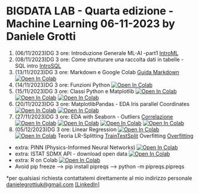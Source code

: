 # BIGDATA LAB - Quarta edizione - Machine Learning 06-11-2023 by Daniele Grotti

1. (06/11/2023)DG 3 ore: Introduzione Generale ML-AI -part1 [IntroML](pdf/00_intro_ML.pdf)
2. (08/11/2023)DG 3 ore: Come strutturare una raccolta dati in tabelle - SQL intro [IntroSQL](pdf/SQL_Intro.pdf)
3. (13/11/2023)DG 3 ore: Markdown e Google Colab [Guida Markdown](pdf/guida-markdown-ita.pdf)
[![Open In Colab](https://colab.research.google.com/assets/colab-badge.svg)](https://colab.research.google.com/github/Frenz86/machine-learning-course/blob/main/python/012_Markdown_Colab.ipynb)
4. (14/11/2023)DG 3 ore: Funzioni Python  [![Open In Colab](https://colab.research.google.com/assets/colab-badge.svg)](https://colab.research.google.com/github/Frenz86/machine-learning-course/blob/main/python/02_intro.ipynb)
5. (15/11/2023)DG 3 ore: Classi Python  e Matplotlib
[![Open In Colab](https://colab.research.google.com/assets/colab-badge.svg)](https://colab.research.google.com/github/Frenz86/machine-learning-course/blob/main/python/Lez05/Classi_easy2.ipynb)
[![Open In Colab](https://colab.research.google.com/assets/colab-badge.svg)](https://colab.research.google.com/github/Frenz86/machine-learning-course/blob/main/python/Lez05/Intro_classi_triang.ipynb)
[![Open In Colab](https://colab.research.google.com/assets/colab-badge.svg)](https://colab.research.google.com/github/Frenz86/machine-learning-course/blob/main/python/Lez05/02_short_Matplotlib.ipynb)
6. (20/11/2023)DG 3 ore: MatplotlibPandas - EDA Iris parallel Coordinates
[![Open In Colab](https://colab.research.google.com/assets/colab-badge.svg)](https://colab.research.google.com/github/Frenz86/machine-learning-course/blob/main/python/Lez06/finishmatplotlib.ipynb)
[![Open In Colab](https://colab.research.google.com/assets/colab-badge.svg)](https://colab.research.google.com/github/Frenz86/machine-learning-course/blob/main/python/Lez06/Iris.ipynb)
7. (27/11/2023)DG 3 ore: EDA with Seaborn - Outliers [Correlazione](pdf/02.1_Correlazione.pdf)
[![Open In Colab](https://colab.research.google.com/assets/colab-badge.svg)](https://colab.research.google.com/github/Frenz86/machine-learning-course/blob/main/python/Lez07/datasaurus_dozen.ipynb)
[![Open In Colab](https://colab.research.google.com/assets/colab-badge.svg)](https://colab.research.google.com/github/Frenz86/machine-learning-course/blob/main/python/Lez07/solut_tips.ipynb)
[![Open In Colab](https://colab.research.google.com/assets/colab-badge.svg)](https://colab.research.google.com/github/Frenz86/machine-learning-course/blob/main/python/Lez07/Categorical_CorrMatrix.ipynb)
[![Open In Colab](https://colab.research.google.com/assets/colab-badge.svg)](https://colab.research.google.com/github/Frenz86/machine-learning-course/blob/main/python/Lez07/Outlier.ipynb)
8. (05/12/2023)DG 3 ore: Linear Regression
[![Open In Colab](https://colab.research.google.com/assets/colab-badge.svg)](https://colab.research.google.com/github/Frenz86/machine-learning-course/blob/main/python/Lez08/02_IntroRegressioneasy.ipynb)
[![Open In Colab](https://colab.research.google.com/assets/colab-badge.svg)](https://colab.research.google.com/github/Frenz86/machine-learning-course/blob/main/python/Lez08/03Error_regression_savemodel.ipynb)
 Teoria  LR-Splitting [TrainTestSplit](pdf/LR_Train_test_split.pdf)
 Overfitting  [Overfitting](pdf/overfitting.pdf)


- extra: PINN (Physics-Informed Neural Networks) [![Open In Colab](https://colab.research.google.com/assets/colab-badge.svg)](https://colab.research.google.com/github/Frenz86/machine-learning-course/blob/main/python/PINN/PINN_physicNN.ipynb)
- extra: ISTAT SDMX API - download open data [![Open In Colab](https://colab.research.google.com/assets/colab-badge.svg)](https://colab.research.google.com/github/Frenz86/machine-learning-course/blob/main/python/ISTAT_SDMX.ipynb)
- extra: R on Colab [![Open In Colab](https://colab.research.google.com/assets/colab-badge.svg)](https://colab.research.google.com/github/Frenz86/machine-learning-course/blob/main/python/R_colab.ipynb)
-  Avoid pip freeze --> pip install pipreqs --> python -m pipreqs.pipreqs

*per qualsiasi richiesta contattatemi direttamente al mio indirizzo personale danielegrottiuk@gmail.com [[LinkedIn]](https://www.linkedin.com/in/daniele-grotti/)
